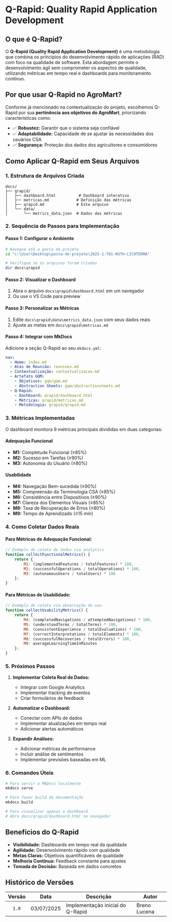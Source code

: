 # Q-Rapid: Quality Rapid Application Development

## O que é Q-Rapid?

O **Q-Rapid (Quality Rapid Application Development)** é uma metodologia que combina os princípios do desenvolvimento rápido de aplicações (RAD) com foco na qualidade de software. Esta abordagem permite o desenvolvimento ágil sem comprometer os aspectos de qualidade, utilizando métricas em tempo real e dashboards para monitoramento contínuo.

## Por que usar Q-Rapid no AgroMart?

Conforme já mencionado na contextualização do projeto, escolhemos Q-Rapid por sua **pertinência aos objetivos do AgroMart**, priorizando características como:

- ✅ **Robustez:** Garantir que o sistema seja confiável
- ✅ **Adaptabilidade:** Capacidade de se ajustar às necessidades dos usuários CSA
- ✅ **Segurança:** Proteção dos dados dos agricultores e consumidores

## Como Aplicar Q-Rapid em Seus Arquivos

### 1. Estrutura de Arquivos Criada

```
docs/
├── qrapid/
│   ├── dashboard.html          # Dashboard interativo
│   ├── metricas.md            # Definição das métricas
│   ├── qrapid.md              # Este arquivo
│   └── data/
│       └── metrics_data.json  # Dados das métricas
```

### 2. Sequência de Passos para Implementação

#### Passo 1: Configurar o Ambiente
```bash
# Navegue até a pasta do projeto
cd "c:\User\Desktop\pasta-do-projeto\2025-1-T01-RUTH-LICHTERMA"

# Verifique se os arquivos foram criados
dir docs\qrapid
```

#### Passo 2: Visualizar o Dashboard
1. Abra o arquivo `docs\qrapid\dashboard.html` em um navegador
2. Ou use o VS Code para preview

#### Passo 3: Personalizar as Métricas
1. Edite `docs\qrapid\data\metrics_data.json` com seus dados reais
2. Ajuste as metas em `docs\qrapid\metricas.md`

#### Passo 4: Integrar com MkDocs
Adicione a seção Q-Rapid ao seu `mkdocs.yml`:

```yaml
nav:
  - Home: index.md
  - Atas de Reunião: reunioes.md
  - Contextualização: contextualizacao.md
  - Artefato GQM:
    - Objetivos: gqm/gqm.md
    - Abstraction Sheets: gqm/abstractionsheets.md
  - Q-Rapid:
    - Dashboard: qrapid/dashboard.html
    - Métricas: qrapid/metricas.md
    - Metodologia: qrapid/qrapid.md
```

### 3. Métricas Implementadas

O dashboard monitora 9 métricas principais divididas em duas categorias:

####  Adequação Funcional
- **M1:** Completude Funcional (≥85%)
- **M2:** Sucesso em Tarefas (≥90%) 
- **M3:** Autonomia do Usuário (≥80%)

####  Usabilidade
- **M4:** Navegação Bem-sucedida (≥90%)
- **M5:** Compreensão da Terminologia CSA (≥85%)
- **M6:** Consistência entre Dispositivos (≥90%)
- **M7:** Clareza dos Elementos Visuais (≥85%)
- **M8:** Taxa de Recuperação de Erros (≥80%)
- **M9:** Tempo de Aprendizado (≤15 min)

### 4. Como Coletar Dados Reais

#### Para Métricas de Adequação Funcional:
```javascript
// Exemplo de coleta de dados via analytics
function collectFunctionalMetrics() {
    return {
        M1: (implementedFeatures / totalFeatures) * 100,
        M2: (successfulOperations / totalOperations) * 100,
        M3: (autonomousUsers / totalUsers) * 100
    };
}
```

#### Para Métricas de Usabilidade:
```javascript
// Exemplo de coleta via observação de uso
function collectUsabilityMetrics() {
    return {
        M4: (completedNavigations / attemptedNavigations) * 100,
        M5: (understoodTerms / totalTerms) * 100,
        M6: (consistentExperience / totalEvaluations) * 100,
        M7: (correctInterpretations / totalElements) * 100,
        M8: (successfulRecoveries / totalErrors) * 100,
        M9: averageLearningTimeInMinutes
    };
}
```

### 5. Próximos Passos

1. **Implementar Coleta Real de Dados:**
    -  Integrar com Google Analytics
    -  Implementar tracking de eventos
    -  Criar formulários de feedback

2. **Automatizar o Dashboard:**
    - Conectar com APIs de dados
    - Implementar atualizações em tempo real
    - Adicionar alertas automáticos

3. **Expandir Análises:**
    - Adicionar métricas de performance
    - Incluir análise de sentimentos
    - Implementar previsões baseadas em ML

### 6. Comandos Úteis

```bash
# Para servir o MkDocs localmente
mkdocs serve

# Para fazer build da documentação
mkdocs build

# Para visualizar apenas o dashboard
# Abra docs/qrapid/dashboard.html no navegador
```

## Benefícios do Q-Rapid

- **Visibilidade:** Dashboards em tempo real da qualidade
- **Agilidade:** Desenvolvimento rápido com qualidade
- **Metas Claras:** Objetivos quantificáveis de qualidade
- **Melhoria Contínua:** Feedback constante para ajustes
- **Tomada de Decisão:** Baseada em dados concretos



## Histórico de Versões

| Versão | Data | Descrição | Autor |
|:----:|----|---------|----|
|`1.0`|03/07/2025|Implementação inicial do Q-Rapid|Breno Lucena|

